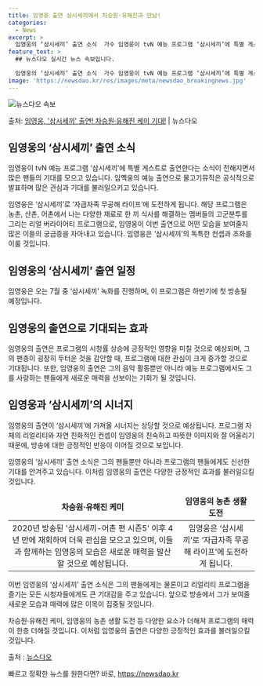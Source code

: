 ```yaml
---
title: 임영웅 출연 삼시세끼에서 차승원·유해진과 만남!
categories:
  - News
excerpt: >
  임영웅의 ‘삼시세끼’ 출연 소식  가수 임영웅이 tvN 예능 프로그램 ‘삼시세끼’에 특별 게스트로 출연한다는…
feature_text: >
  ## 뉴스다오 실시간 뉴스 속보입니다.

  임영웅의 ‘삼시세끼’ 출연 소식  가수 임영웅이 tvN 예능 프로그램 ‘삼시세끼’에 특별 게스트로 출연한다는…
image: 'https://newsdao.kr/res/images/meta/newsdao_breakingnews.jpg'
---
```


![뉴스다오 속보](https://newsdao.kr/res/images/meta/newsdao_breakingnews.jpg)

<p>출처: <a href="https://newsdao.kr/4521" rel="dofollow">임영웅, '삼시세끼' 출연! 차승원·유해진 케미 기대!</a> | 뉴스다오</p>

<h2 data-ke-size="size26">임영웅의 ‘삼시세끼’ 출연 소식</h2>
임영웅이 tvN 예능 프로그램 ‘삼시세끼’에 특별 게스트로 출연한다는 소식이 전해지면서 많은 팬들의 기대를 모으고 있습니다. 임옉웅의 예능 출연으로 물고기뮤직은 공식적으로 발표하며 많은 관심과 기대를 불러일으키고 있습니다. 

<p data-ke-size="size16">임영웅은 ‘삼시세끼’로 ‘자급자족 무공해 라이프’에 도전하게 됩니다. 해당 프로그램은 농촌, 산촌, 어촌에서 나는 다양한 재료로 한 끼 식사를 해결하는 멤버들의 고군분투를 그리는 리얼 버라이어티 프로그램으로, 임영웅이 이번 출연으로 어떤 모습을 보여줄지 많은 이들의 궁금증을 자아내고 있습니다. 임영웅은 ‘삼시세끼’의 독특한 컨셉과 조화를 이룰 것입니다.</p>

<h2 data-ke-size="size26">임영웅의 ‘삼시세끼’ 출연 일정</h2>
임영웅은 오는 7월 중 ‘삼시세끼’ 녹화를 진행하며, 이 프로그램은 하반기에 첫 방송될 예정입니다.

<h2 data-ke-size="size26">임영웅의 출연으로 기대되는 효과</h2>
임영웅의 출연은 프로그램의 시청률 상승에 긍정적인 영향을 미칠 것으로 예상되며, 그의 팬층이 굉장히 두터운 것을 감안할 때, 프로그램에 대한 관심이 크게 증가할 것으로 기대됩니다. 또한, 임영웅의 출연은 그의 음악 활동뿐만 아니라 예능 프로그램에서도 그를 사랑하는 팬들에게 새로운 매력을 선보이는 기회가 될 것입니다. 

<h2 data-ke-size="size26">임영웅과 ‘삼시세끼’의 시너지</h2>
임영웅의 출연이 ‘삼시세끼’에 가져올 시너지는 상당할 것으로 예상됩니다. 프로그램 자체의 리얼리티와 자연 친화적인 컨셉이 임영웅의 친숙하고 따뜻한 이미지와 잘 어울리기 때문에, 방송에 대한 긍정적인 반응이 이어질 것으로 보입니다.

<p data-ke-size="size16">임영웅의 ‘삼시세끼’ 출연 소식은 그의 팬들뿐만 아니라 프로그램의 팬들에게도 신선한 기대를 안겨주고 있습니다. 이처럼 임영웅의 출연은 다양한 긍정적인 효과를 불러일으킬 것입니다.</p>

<table>
<thead>
<tr>
<td style="text-align: center; height: 17px;"><b>차승원·유해진 케미</b></td>
<td style="text-align: center; height: 17px;"><b>임영웅의 농촌 생활 도전</b></td>
</tr>
</thead>
<tbody>
<tr>
<td style="text-align: center; height: 17px;">2020년 방송된 '삼시세끼-어촌 편 시즌5' 이후 4년 만에 재회하여 더욱 관심을 모으고 있으며, 이들과 함께하는 임영웅의 모습은 새로운 매력을 발산할 것으로 예상됩니다.</td>
<td style="text-align: center; height: 17px;">임영웅은 ‘삼시세끼’로 ‘자급자족 무공해 라이프’에 도전하게 됩니다.</td>
</tr>
</tbody>
</table>

<p data-ke-size="size16">이번 임영웅의 ‘삼시세끼’ 출연 소식은 그의 팬들에게는 물론이고 리얼리티 프로그램을 즐기는 모든 시청자들에게도 큰 기대감을 주고 있습니다. 앞으로 방송에서 그가 보여줄 새로운 모습과 매력에 많은 이목이 집중될 것입니다.</p>

차승원·유해진 케미, 임영웅의 농촌 생활 도전 등 다양한 요소가 더해져 프로그램의 매력이 한층 더해질 것입니다. 이처럼 임영웅의 출연은 다양한 긍정적인 효과를 불러일으킬 것입니다.

출처 : <a href="https://newsdao.kr/4521">뉴스다오</a> 

빠르고 정확한 뉴스를 원한다면? 바로, <a href="https://newsdao.kr" rel="dofollow">https://newsdao.kr</a>


    

